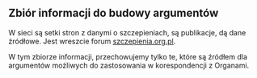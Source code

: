 ## Zbiór informacji do budowy argumentów

W sieci są setki stron z danymi o szczepieniach, są publikacje, dą dane źródłowe. Jest wreszcie forum [szczepienia.org.pl](http://szczepienia.org.pl).

W tym zbiorze informacji, przechowujemy tylko te, które są źródłem dla argumentów możliwych do zastosowania w korespondencji z Organami.

